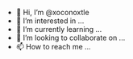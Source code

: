 - 👋 Hi, I’m @xoconoxtle
- 👀 I’m interested in ...
- 🌱 I’m currently learning ...
- 💞️ I’m looking to collaborate on ...
- 📫 How to reach me ...

<!---
xoconoxtle/xoconoxtle is a ✨ special ✨ repository because its `README.md` (this file) appears on your GitHub profile.
You can click the Preview link to take a look at your changes.
--->
